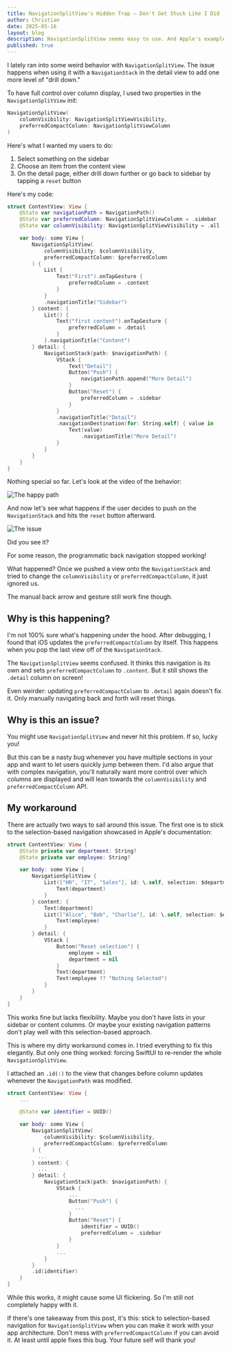 ```yaml
---
title: NavigationSplitView's Hidden Trap – Don't Get Stuck Like I Did
author: Christian
date: 2025-05-16
layout: blog
description: NavigationSplitView seems easy to use. And Apple's example projects are. But step just a little outside the basic path, and you can easily run into problems.
published: true
---
```


I lately ran into some weird behavior with `NavigationSplitView`. The issue happens when using it with a `NavigationStack` in the detail view to add one more level of "drill down."

To have full control over column display, I used two properties in the `NavigationSplitView` init:

```swift
NavigationSplitView(
    columnVisibility: NavigationSplitViewVisibility,
    preferredCompactColumn: NavigationSplitViewColumn
)
```

Here's what I wanted my users to do:
1. Select something on the sidebar
2. Choose an item from the content view
3. On the detail page, either drill down further or go back to sidebar by tapping a `reset` button

Here's my code:

```swift
struct ContentView: View {
    @State var navigationPath = NavigationPath()
    @State var preferredColumn: NavigationSplitViewColumn = .sidebar
    @State var columnVisibility: NavigationSplitViewVisibility = .all

    var body: some View {
        NavigationSplitView(
            columnVisibility: $columnVisibility,
            preferredCompactColumn: $preferredColumn
        ) {
            List {
                Text("First").onTapGesture {
                    preferredColumn = .content
                }
            }
            .navigationTitle("Sidebar")
        } content: {
            List() {
                Text("first content").onTapGesture {
                    preferredColumn = .detail
                }
            }.navigationTitle("Content")
        } detail: {
            NavigationStack(path: $navigationPath) {
                VStack {
                    Text("Detail")
                    Button("Push") {
                        navigationPath.append("More Detail")
                    }
                    Button("Reset") {
                        preferredColumn = .sidebar
                    }
                }
                .navigationTitle("Detail")
                .navigationDestination(for: String.self) { value in
                    Text(value)
                        .navigationTitle("More Detail")
                }
            }
        }
    }
}
```

Nothing special so far. Let's look at the video of the behavior:

![The happy path](/blog/advanced-navigation-split-view-bugs/first.gif)

And now let's see what happens if the user decides to push on the `NavigationStack` and hits the `reset` button afterward.

![The issue](/blog/advanced-navigation-split-view-bugs/second.gif)


Did you see it?

For some reason, the programmatic back navigation stopped working! 

What happened? Once we pushed a view onto the `NavigationStack` and tried to change the `columnVisibility` or `preferredCompactColumn`, it just ignored us. 

The manual back arrow and gesture still work fine though.

## Why is this happening?

I'm not 100% sure what's happening under the hood. After debugging, I found that iOS updates the `preferredCompactColumn` by itself. This happens when you pop the last view off of the `NavigationStack`.

The `NavigationSplitView` seems confused. It thinks this navigation is its own and sets `preferredCompactColumn` to `.content`. But it still shows the `.detail` column on screen! 

Even weirder: updating `preferredCompactColumn` to `.detail` again doesn't fix it. Only manually navigating back and forth will reset things.

## Why is this an issue?

You might use `NavigationSplitView` and never hit this problem. If so, lucky you! 

But this can be a nasty bug whenever you have multiple sections in your app and want to let users quickly jump between them. I'd also argue that with complex navigation, you'll naturally want more control over which columns are displayed and will lean towards the `columnVisibility` and `preferredCompactColumn` API.

## My workaround

There are actually two ways to sail around this issue. The first one is to stick to the selection-based navigation showcased in Apple's documentation:

```swift
struct ContentView: View {
    @State private var department: String?
    @State private var employee: String?

    var body: some View {
        NavigationSplitView {
            List(["HR", "IT", "Sales"], id: \.self, selection: $department) { department in
                Text(department)
            }
        } content: {
            Text(department)
            List(["Alice", "Bob", "Charlie"], id: \.self, selection: $employee) { employee in
                Text(employee)
            }
        } detail: {
            VStack {
                Button("Reset selection") {
                    employee = nil
                    department = nil
                }
                Text(department)
                Text(employee ?? "Nothing Selected")
            }
        }
    }
}
```

This works fine but lacks flexibility. Maybe you don't have lists in your sidebar or content columns. Or maybe your existing navigation patterns don't play well with this selection-based approach.

This is where my dirty workaround comes in. I tried everything to fix this elegantly. But only one thing worked: forcing SwiftUI to re-render the whole `NavigationSplitView`. 

I attached an `.id(:)` to the view that changes before column updates whenever the `NavigationPath` was modified.

```swift
struct ContentView: View {
    ...

    @State var identifier = UUID()

    var body: some View {
        NavigationSplitView(
            columnVisibility: $columnVisibility,
            preferredCompactColumn: $preferredColumn
        ) {
          ...
        } content: {
          ...
        } detail: {
            NavigationStack(path: $navigationPath) {
                VStack {
                    ...
                    Button("Push") {
                      ...
                    }
                    Button("Reset") {
                        identifier = UUID()
                        preferredColumn = .sidebar
                    }
                }
                ...
            }
        }
        .id(identifier)
    }
}
```

While this works, it might cause some UI flickering. So I'm still not completely happy with it.

If there's one takeaway from this post, it's this: stick to selection-based navigation for `NavigationSplitView` when you can make it work with your app architecture. Don't mess with `preferredCompactColumn` if you can avoid it. At least until apple fixes this bug. Your future self will thank you!

